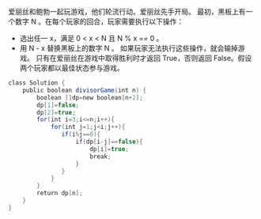 
爱丽丝和鲍勃一起玩游戏，他们轮流行动。爱丽丝先手开局。
最初，黑板上有一个数字 N 。在每个玩家的回合，玩家需要执行以下操作：
* 选出任一 x，满足 0 < x < N 且 N % x == 0 。
* 用 N - x 替换黑板上的数字 N 。
如果玩家无法执行这些操作，就会输掉游戏。
只有在爱丽丝在游戏中取得胜利时才返回 True，否则返回 False。假设两个玩家都以最佳状态参与游戏。

```java
class Solution {
    public boolean divisorGame(int n) {
        boolean []dp=new boolean[n+2];
        dp[1]=false;
        dp[2]=true;
        for(int i=3;i<=n;i++){  
            for(int j=1;j<i;j++){
               if(i%j==0){
                   if(dp[i-j]==false){
                       dp[i]=true;
                       break;
                   }
               } 
            }           
        }
        return dp[n];
    }
}
```

